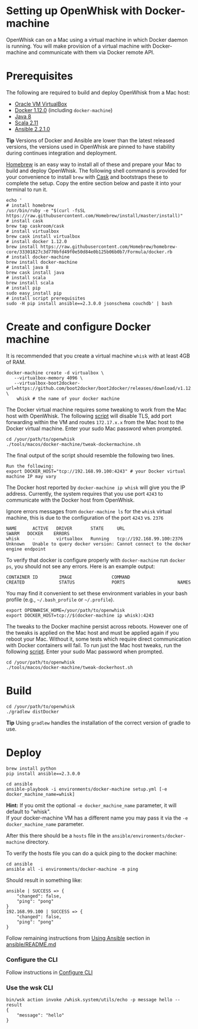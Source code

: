 # Setting up OpenWhisk with Docker-machine

OpenWhisk can on a Mac using a virtual machine in which Docker daemon is running.
You will make provision of a virtual machine with Docker-machine and communicate with them via Docker remote API.

# Prerequisites

The following are required to build and deploy OpenWhisk from a Mac host:

- [Oracle VM VirtualBox](https://www.virtualbox.org/wiki/Downloads)
- [Docker 1.12.0](https://docs.docker.com/engine/installation/mac/) (including `docker-machine`)
- [Java 8](http://www.oracle.com/technetwork/java/javase/downloads/index.html)
- [Scala 2.11](http://scala-lang.org/download/)
- [Ansible 2.2.1.0](http://docs.ansible.com/ansible/intro_installation.html)

**Tip** Versions of Docker and Ansible are lower than the latest released versions, the versions used in OpenWhisk are pinned to have stability during continues integration and deployment.


[Homebrew](http://brew.sh/) is an easy way to install all of these and prepare your Mac to build and deploy OpenWhisk. The following shell command is provided for your convenience to install `brew` with [Cask](https://github.com/caskroom/homebrew-cask) and bootstraps these to complete the setup. Copy the entire section below and paste it into your terminal to run it.

```
echo '
# install homebrew
/usr/bin/ruby -e "$(curl -fsSL https://raw.githubusercontent.com/Homebrew/install/master/install)"
# install cask
brew tap caskroom/cask
# install virtualbox
brew cask install virtualbox
# install docker 1.12.0
brew install https://raw.githubusercontent.com/Homebrew/homebrew-core/33301827c3d770bfd49f0e50d84e0b125b06b0b7/Formula/docker.rb
# install docker-machine
brew install docker-machine
# install java 8
brew cask install java
# install scala
brew install scala
# install pip
sudo easy_install pip
# install script prerequisites
sudo -H pip install ansible==2.3.0.0 jsonschema couchdb' | bash
```

# Create and configure Docker machine

It is recommended that you create a virtual machine `whisk` with at least 4GB of RAM.

```
docker-machine create -d virtualbox \
   --virtualbox-memory 4096 \
   --virtualbox-boot2docker-url=https://github.com/boot2docker/boot2docker/releases/download/v1.12.0/boot2docker.iso \
    whisk # the name of your docker machine
```

The Docker virtual machine requires some tweaking to work from the Mac host with OpenWhisk.
The following [script](./tweak-dockermachine.sh) will disable TLS, add port forwarding
within the VM and routes `172.17.x.x` from the Mac host to the Docker virtual machine.
Enter your sudo Mac password when prompted.

```
cd /your/path/to/openwhisk
./tools/macos/docker-machine/tweak-dockermachine.sh
```

The final output of the script should resemble the following two lines.
```
Run the following:
export DOCKER_HOST="tcp://192.168.99.100:4243" # your Docker virtual machine IP may vary
```

The Docker host reported by `docker-machine ip whisk` will give you the IP address.
Currently, the system requires that you use port `4243` to communicate with the Docker host
from OpenWhisk.

Ignore errors messages from `docker-machine ls` for the `whisk` virtual machine, this is due
to the configuration of the port `4243` vs. `2376`
```
NAME      ACTIVE   DRIVER       STATE     URL                         SWARM   DOCKER    ERRORS
whisk     -        virtualbox   Running   tcp://192.168.99.100:2376           Unknown   Unable to query docker version: Cannot connect to the docker engine endpoint
```

To verify that docker is configure properly with `docker-machine` run `docker ps`, you should not see any errors. Here is an example output:
```
CONTAINER ID        IMAGE               COMMAND                  CREATED             STATUS              PORTS                    NAMES

```

You may find it convenient to set these environment variables in your bash profile (e.g., `~/.bash_profile` or `~/.profile`).
```
export OPENWHISK_HOME=/your/path/to/openwhisk
export DOCKER_HOST=tcp://$(docker-machine ip whisk):4243
```

The tweaks to the Docker machine persist across reboots.
However one of the tweaks is applied on the Mac host and must be applied
again if you reboot your Mac. Without it, some tests which require direct
communication with Docker containers will fail. To run just the Mac host tweaks,
run the following [script](./tweak-dockerhost.sh). Enter your sudo Mac password when prompted.
```
cd /your/path/to/openwhisk
./tools/macos/docker-machine/tweak-dockerhost.sh
```

# Build
```
cd /your/path/to/openwhisk
./gradlew distDocker
```
**Tip** Using `gradlew` handles the installation of the correct version of gradle to use.

# Deploy

```
brew install python
pip install ansible==2.3.0.0

cd ansible
ansible-playbook -i environments/docker-machine setup.yml [-e docker_machine_name=whisk]
```

**Hint:** If you omit the optional `-e docker_machine_name` parameter, it will default to "whisk".  
If your docker-machine VM has a different name you may pass it via the `-e docker_machine_name` parameter.

After this there should be a `hosts` file in the `ansible/environments/docker-machine` directory.

To verify the hosts file you can do a quick ping to the docker machine:

```
cd ansible
ansible all -i environments/docker-machine -m ping
```

Should result in something like:

```
ansible | SUCCESS => {
    "changed": false,
    "ping": "pong"
}
192.168.99.100 | SUCCESS => {
    "changed": false,
    "ping": "pong"
}
```

Follow remaining instructions from [Using Ansible](../../../ansible/README.md#using-ansible) section in [ansible/README.md](../../../ansible/README.md)

### Configure the CLI
Follow instructions in [Configure CLI](../../../docs/README.md#setting-up-the-openwhisk-cli)

### Use the wsk CLI
```
bin/wsk action invoke /whisk.system/utils/echo -p message hello --result
{
    "message": "hello"
}
```
